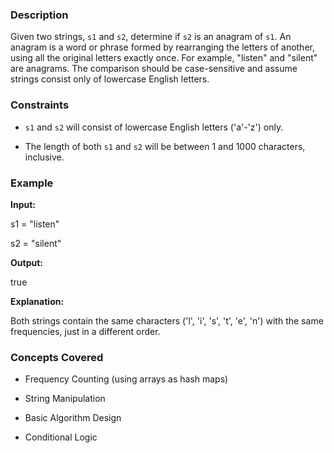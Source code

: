 ### Description
Given two strings, `s1` and `s2`, determine if `s2` is an anagram of `s1`. An anagram is a word or phrase formed by rearranging the letters of another, using all the original letters exactly once. For example, "listen" and "silent" are anagrams. The comparison should be case-sensitive and assume strings consist only of lowercase English letters.

### Constraints
*   `s1` and `s2` will consist of lowercase English letters ('a'-'z') only.
*   The length of both `s1` and `s2` will be between 1 and 1000 characters, inclusive.

### Example
**Input:**
s1 = "listen"
s2 = "silent"

**Output:**
true

**Explanation:**
Both strings contain the same characters ('l', 'i', 's', 't', 'e', 'n') with the same frequencies, just in a different order.

### Concepts Covered
*   Frequency Counting (using arrays as hash maps)
*   String Manipulation
*   Basic Algorithm Design
*   Conditional Logic